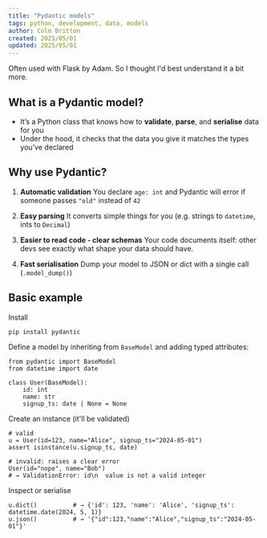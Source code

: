 ```yaml
---
title: "Pydantic models"
tags: python, development, data, models
author: Colm Britton
created: 2025/05/01
updated: 2025/05/01
---
```


Often used with Flask by Adam. So I thought I'd best understand it a bit more.

## What is a Pydantic model?

- It’s a Python class that knows how to **validate**, **parse**, and **serialise** data for you
- Under the hood, it checks that the data you give it matches the types you’ve declared

## Why use Pydantic?

1. **Automatic validation**
   You declare `age: int` and Pydantic will error if someone passes `"old"` instead of `42`

2. **Easy parsing**
   It converts simple things for you (e.g. strings to `datetime`, ints to `Decimal`)

3. **Easier to read code - clear schemas**
   Your code documents itself: other devs see exactly what shape your data should have.

4. **Fast serialisation**
   Dump your model to JSON or dict with a single call (`.model_dump()`)

## Basic example

Install
```
pip install pydantic
```

Define a model by inheriting from `BaseModel` and adding typed attributes:
```
from pydantic import BaseModel
from datetime import date

class User(BaseModel):
    id: int
    name: str
    signup_ts: date | None = None
```

Create an instance (it'll be validated)
```
# valid
u = User(id=123, name="Alice", signup_ts="2024-05-01")
assert isinstance(u.signup_ts, date)

# invalid: raises a clear error
User(id="nope", name="Bob")
# → ValidationError: id\n  value is not a valid integer
```

Inspect or serialise
```
u.dict()          # → {'id': 123, 'name': 'Alice', 'signup_ts': datetime.date(2024, 5, 1)}
u.json()          # → '{"id":123,"name":"Alice","signup_ts":"2024-05-01"}'
```
